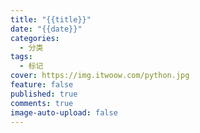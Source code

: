 ```yaml
---
title: "{{title}}"
date: "{{date}}"
categories:
  - 分类
tags:
  - 标记
cover: https://img.itwoow.com/python.jpg
feature: false
published: true
comments: true
image-auto-upload: false
---
```


